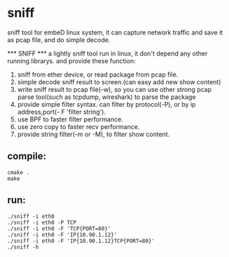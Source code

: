 # sniff
sniff tool for embeD linux system, it can capture network traffic and save it as pcap file, and do simple decode.

*** SNIFF   ***
a lightly sniff tool run in linux, it don't depend any other running librarys.
and provide these function:
1.  sniff from ether device, or read package from pcap file.
2.  simple decode sniff result to screen.(can easy add new show content)
3.  write sniff result to pcap file(-w), so you can use other strong pcap parse tool(such as tcpdump, wireshark) to parse the package
4.  provide simple filter syntax. can filter by protocol(-P), or by ip address,port(- F 'filter string').
5.  use BPF to faster filter performance.
6.  use zero copy to faster recv performance.
7.  provide string filter(-m or -M), to filter show content.

##   compile:
    cmake .
    make

##  run:
    ./sniff -i eth0 
    ./sniff -i eth0 -P TCP
    ./sniff -i eth0 -F 'TCP{PORT=80}'
    ./sniff -i eth0 -F 'IP{10.90.1.12}'
    ./sniff -i eth0 -F 'IP{10.90.1.12}TCP{PORT=80}'
    ./sniff -h
